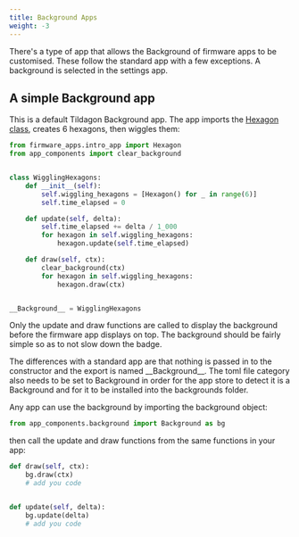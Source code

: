 ```yaml
---
title: Background Apps
weight: -3
---
```


There's a type of app that allows the Background of firmware apps to be customised. These follow the standard app with a few exceptions. A background is selected in the settings app.

## A simple Background app

This is a default Tildagon Background app. The app imports the [Hexagon class](https://github.com/emfcamp/badge-2024-software/blob/main/modules/firmware_apps/intro_app.py), creates 6 hexagons, then wiggles them:

```python
from firmware_apps.intro_app import Hexagon
from app_components import clear_background


class WigglingHexagons:
    def __init__(self):
        self.wiggling_hexagons = [Hexagon() for _ in range(6)]
        self.time_elapsed = 0

    def update(self, delta):
        self.time_elapsed += delta / 1_000
        for hexagon in self.wiggling_hexagons:
            hexagon.update(self.time_elapsed)

    def draw(self, ctx):
        clear_background(ctx)
        for hexagon in self.wiggling_hexagons:
            hexagon.draw(ctx)


__Background__ = WigglingHexagons
```

Only the update and draw functions are called to display the background before the firmware app displays on top. The background should be fairly simple so as to not slow down the badge.

The differences with a standard app are that nothing is passed in to the constructor and the export is named \_\_Background\_\_. The toml file category also needs to be set to Background in order for the app store to detect it is a Background and for it to be installed into the backgrounds folder.

Any app can use the background by importing the background object:

```python
from app_components.background import Background as bg
```

then call the update and draw functions from the same functions in your app:

```python
def draw(self, ctx):
    bg.draw(ctx)
    # add you code


def update(self, delta):
    bg.update(delta)
    # add you code
```

